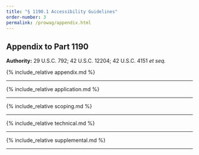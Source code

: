 ```yaml
---
title: "§ 1190.1 Accessibility Guidelines"
order-number: 3
permalink: /prowag/appendix.html
---
```


## Appendix to Part 1190

**Authority:** 29 U.S.C. 792; 42 U.S.C. 12204; 42 U.S.C. 4151 _et seq._

{% include_relative appendix.md %}

---

{% include_relative application.md %}

---

{% include_relative scoping.md %}

---

{% include_relative technical.md %}

---

{% include_relative supplemental.md %}

---
